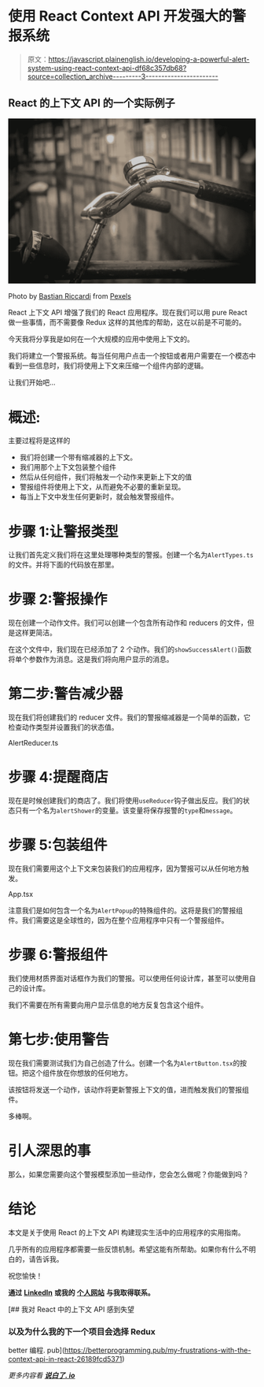 # 使用 React Context API 开发强大的警报系统

> 原文：<https://javascript.plainenglish.io/developing-a-powerful-alert-system-using-react-context-api-df68c357db68?source=collection_archive---------3----------------------->

## React 的上下文 API 的一个实际例子

![](img/d82ea21cdedbe0393d4cf3eb000fd7d3.png)

Photo by [Bastian Riccardi](https://www.pexels.com/@rcbt?utm_content=attributionCopyText&utm_medium=referral&utm_source=pexels) from [Pexels](https://www.pexels.com/photo/black-and-gray-bicycle-handle-bar-with-bell-near-canal-112377/?utm_content=attributionCopyText&utm_medium=referral&utm_source=pexels)

React 上下文 API 增强了我们的 React 应用程序。现在我们可以用 pure React 做一些事情，而不需要像 Redux 这样的其他库的帮助，这在以前是不可能的。

今天我将分享我是如何在一个大规模的应用中使用上下文的。

我们将建立一个警报系统。每当任何用户点击一个按钮或者用户需要在一个模态中看到一些信息时，我们将使用上下文来压缩一个组件内部的逻辑。

让我们开始吧…

# 概述:

主要过程将是这样的

*   我们将创建一个带有缩减器的上下文。
*   我们用那个上下文包装整个<app>组件</app>
*   然后从任何组件，我们将触发一个动作来更新上下文的值
*   警报组件将使用上下文，从而避免不必要的重新呈现。
*   每当上下文中发生任何更新时，就会触发警报组件。

# 步骤 1:让警报类型

让我们首先定义我们将在这里处理哪种类型的警报。创建一个名为`AlertTypes.ts`的文件。并将下面的代码放在那里。

# 步骤 2:警报操作

现在创建一个动作文件。我们可以创建一个包含所有动作和 reducers 的文件，但是这样更简洁。

在这个文件中，我们现在已经添加了 2 个动作。我们的`showSuccessAlert()`函数将单个参数作为消息。这是我们将向用户显示的消息。

# 第二步:警告减少器

现在我们将创建我们的 reducer 文件。我们的警报缩减器是一个简单的函数，它检查动作类型并设置我们的状态值。

AlertReducer.ts

# 步骤 4:提醒商店

现在是时候创建我们的商店了。我们将使用`useReducer`钩子做出反应。我们的状态只有一个名为`alertShower`的变量。该变量将保存报警的`type`和`message`。

# 步骤 5:包装组件

现在我们需要用这个上下文来包装我们的应用程序，因为警报可以从任何地方触发。

App.tsx

注意我们是如何包含一个名为`AlertPopup`的特殊组件的。这将是我们的警报组件。我们需要这是全球性的，因为在整个应用程序中只有一个警报组件。

# 步骤 6:警报组件

我们使用材质界面对话框作为我们的警报。可以使用任何设计库，甚至可以使用自己的设计库。

我们不需要在所有需要向用户显示信息的地方反复包含这个组件。

# 第七步:使用警告

现在我们需要测试我们为自己创造了什么。创建一个名为`AlertButton.tsx`的按钮。把这个组件放在你想放的任何地方。

该按钮将发送一个动作，该动作将更新警报上下文的值，进而触发我们的警报组件。

多棒啊。

# 引人深思的事

那么，如果您需要向这个警报模型添加一些动作，您会怎么做呢？你能做到吗？

# 结论

本文是关于使用 React 的上下文 API 构建现实生活中的应用程序的实用指南。

几乎所有的应用程序都需要一些反馈机制。希望这能有所帮助。如果你有什么不明白的，请告诉我。

祝您愉快！

**通过** [**LinkedIn**](https://www.linkedin.com/in/56faisal/) **或我的** [**个人网站**](https://www.mohammadfaisal.dev/) **与我取得联系。**

[](https://betterprogramming.pub/my-frustrations-with-the-context-api-in-react-26189fcd5371) [## 我对 React 中的上下文 API 感到失望

### 以及为什么我的下一个项目会选择 Redux

better 编程. pub](https://betterprogramming.pub/my-frustrations-with-the-context-api-in-react-26189fcd5371) 

*更多内容看* [***说白了. io***](http://plainenglish.io/)